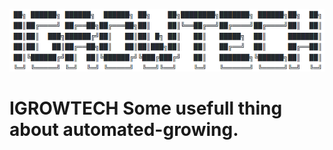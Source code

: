 
![alt text](https://github.com/Tungdil-main-dor/IGROWTECH/blob/master/Capture%20du%202020-04-09%2011-10-22.png "Logo Title Text 1")

# IGROWTECH   Some usefull thing about automated-growing.
